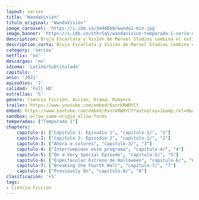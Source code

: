 ```yaml
---
layout: series
title: "WandaVisión"
titulo_original: "WandaVisión"
image_carousel: 'https://i.ibb.co/Sm46Db9/wanda1-min.jpg'
image_banner: 'https://i.ibb.co/sthrSqS/wandavision-temporada-1-serie-disney-1600677460-min.jpg'
description: Bruja Escarlata y Visión de Marvel Studios combina el estilo de sitcom clásicas con el Universo Cinematográfico de Marvel. Wanda Maximoff y Visión, dos seres súper poderosos que viven sus vidas cotidianas ideales, comienzan a sospechar que no todo es como parece.
description_corta: Bruja Escarlata y Visión de Marvel Studios combina el estilo de sitcom clásicas con el Universo Cinematográfico de Marvel. Wanda Maximoff y Visión, dos seres súper poderosos que viven sus vidas cotidianas ideales, ...
category: 'series'
netflix: 'no'
descargas: 'no'
idioma: 'Latino/Subtitulado'
capitulo: ''
anio: '2021'
episodios: '1'
calidad: 'Full HD'
estrellas: '5'
genero: Ciencia Ficción, Acción, Drama, Romance
trailer: https://www.youtube.com/embed/6snrkRWOYCY
embed: https://www.youtube.com/embed/6snrkRWOYCY?autoplay=1&amp;rel=0&amp;hd=1&border=0&wmode=opaque&enablejsapi=1&modestbranding=1&controls=1&showinfo=0
sandbox: allow-same-origin allow-forms 
temporadas: ["Temporada 1"]
chapters:
    capitulo-1: ["Capitulo 1: Episodio 1", "capitulo-1/", "1"]
    capitulo-2: ["Capitulo 2: Episodio 2", "capitulo-2/", "2"]
    capitulo-3: ["Ahora a colores", "capitulo-3/", "3"]
    capitulo-4: ["Interrumpimos este programa", "capitulo-4/", "4"]
    capitulo-5: ["On a Very Special Episode", "capitulo-5/", "5"]
    capitulo-6: ["Espectacular Estreno de Halloween", "capitulo-6/", "6"]
    capitulo-7: ["Breaking the Fourth Wall", "capitulo-7/", "7"]
    capitulo-8: ["Previously On", "capitulo-8/", "8"]
clasificacion: '+5'
tags:
- Ciencia-Ficcion
---
```












